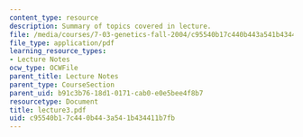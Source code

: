 ```yaml
---
content_type: resource
description: Summary of topics covered in lecture.
file: /media/courses/7-03-genetics-fall-2004/c95540b17c440b443a541b434411b7fb_lecture3.pdf
file_type: application/pdf
learning_resource_types:
- Lecture Notes
ocw_type: OCWFile
parent_title: Lecture Notes
parent_type: CourseSection
parent_uid: b91c3b76-18d1-0171-cab0-e0e5bee4f8b7
resourcetype: Document
title: lecture3.pdf
uid: c95540b1-7c44-0b44-3a54-1b434411b7fb
---
```

